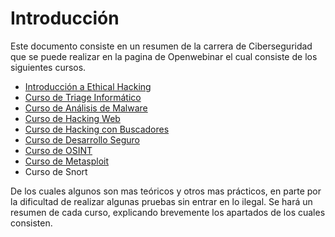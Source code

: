 # Introducción
Este documento consiste en un resumen de la carrera de Ciberseguridad que se puede realizar en la pagina de Openwebinar el cual consiste de los siguientes cursos.

- [Introducción a Ethical Hacking](https://github.com/FranciscoCadena/Resumen-Curso-Ciberseguridad/blob/master/Ethical_Hacking.md)
- [Curso de Triage Informático](https://github.com/FranciscoCadena/Resumen-Curso-Ciberseguridad/blob/master/Triage_Inform%C3%A1tico.md)
- [Curso de Análisis de Malware](https://github.com/FranciscoCadena/Resumen-Curso-Ciberseguridad/blob/master/An%C3%A1lisis_Malware.md)
- [Curso de Hacking Web](https://github.com/FranciscoCadena/Resumen-Curso-Ciberseguridad/blob/master/Hacking_web.md)
- [Curso de Hacking con Buscadores](https://github.com/FranciscoCadena/Resumen-Curso-Ciberseguridad/blob/master/Hacking_Buscadores.md)
- [Curso de Desarrollo Seguro](https://github.com/FranciscoCadena/Resumen-Curso-Ciberseguridad/blob/master/Desarrollo_Seguro.md)
- [Curso de OSINT](https://github.com/FranciscoCadena/Resumen-Curso-Ciberseguridad/blob/master/OSINT.md)
- [Curso de Metasploit](https://github.com/FranciscoCadena/Resumen-Curso-Ciberseguridad/blob/master/Metasploit.md)
- Curso de Snort

De los cuales algunos son mas teóricos y otros mas prácticos, en parte por la dificultad de realizar algunas pruebas sin entrar en lo ilegal.
Se hará un resumen de cada curso, explicando brevemente los apartados de los cuales consisten. 
